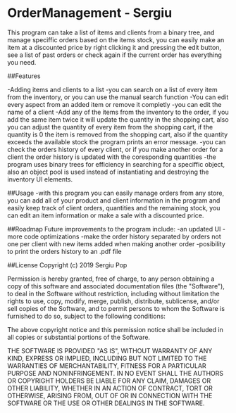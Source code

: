 # OrderManagement - Sergiu

This program can take a list of items and clients from a binary tree, and manage speciffic orders based on the items stock, you can easily make an item at a discounted price by right clicking it and pressing the edit button, see a list of past orders or check again if the current order has everything you need.

##Features

-Adding items and clients to a list
-you can search on a list of every item from the inventory, or you can use the manual search function
-You can edit every aspect from an added item or remove it completly
-you can edit the name of a client
-Add any of the items from the inventory to the order, if you add the same item twice it will update the quantity in the shopping cart, also you can adjust the quantity of every item from the shopping cart, if the quantity is 0 the item is removed from the shopping cart, also if the quantity exceeds the available stock the program prints an error message.
-you can check the orders history of every client, or if you make another order for a client the order history is updated with the coresponding quantities
-the program uses binary trees for efficiency in searching for a speciffic object, also an object pool is used instead of instantiating and destroying the inventory UI elements.

##Usage
-with this program you can easily manage orders from any store, you can add all of your product and client information in the program and easily keep track of client orders, quantities and the remaining stock, you can edit an item information or make a sale with a discounted price.

##Roadmap
Future improvements to the program include:
-an updated UI
-more code optimizations
-make the order history separated by orders not one per client with new items added when making another order
-posibility to print the orders history to an .pdf file

##License
Copyright (c) 2019 Sergiu Pop

Permission is hereby granted, free of charge, to any person obtaining a copy
of this software and associated documentation files (the "Software"), to deal
in the Software without restriction, including without limitation the rights
to use, copy, modify, merge, publish, distribute, sublicense, and/or sell
copies of the Software, and to permit persons to whom the Software is
furnished to do so, subject to the following conditions:

The above copyright notice and this permission notice shall be included in all
copies or substantial portions of the Software.

THE SOFTWARE IS PROVIDED "AS IS", WITHOUT WARRANTY OF ANY KIND, EXPRESS OR
IMPLIED, INCLUDING BUT NOT LIMITED TO THE WARRANTIES OF MERCHANTABILITY,
FITNESS FOR A PARTICULAR PURPOSE AND NONINFRINGEMENT. IN NO EVENT SHALL THE
AUTHORS OR COPYRIGHT HOLDERS BE LIABLE FOR ANY CLAIM, DAMAGES OR OTHER
LIABILITY, WHETHER IN AN ACTION OF CONTRACT, TORT OR OTHERWISE, ARISING FROM,
OUT OF OR IN CONNECTION WITH THE SOFTWARE OR THE USE OR OTHER DEALINGS IN THE
SOFTWARE.
